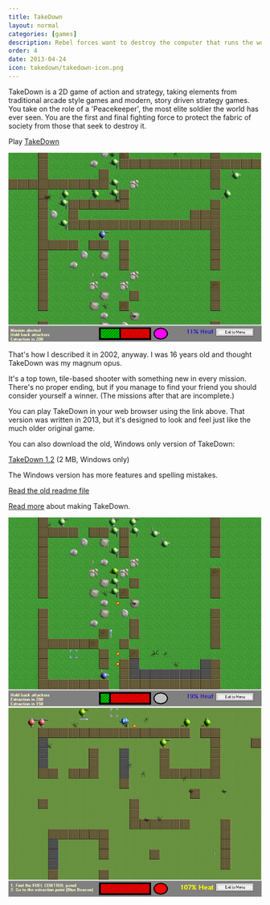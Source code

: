 ```yaml
---
title: TakeDown
layout: normal
categories: [games]
description: Rebel forces want to destroy the computer that runs the world. We're here to stop them.
order: 4
date: 2013-04-24
icon: takedown/takedown-icon.png
---
```

TakeDown is a 2D game of action and strategy, taking elements from traditional 
arcade style games and modern, story driven strategy games. You take on the 
role of a 'Peacekeeper', the most elite soldier the world has ever seen. You 
are the first and final fighting force to protect the fabric of society from 
those that seek to destroy it.

<p>Play <a href="play/">TakeDown</a></p>

<img src="takedown-01.png" alt="a screenshot of TakeDown"/> 
 
That's how I described it in 2002, anyway. I was 16 years old and thought TakeDown was my magnum opus.

It's a top town, tile-based shooter with something new in every mission. There's no proper ending, but if you manage to find your friend you should consider yourself a winner. (The missions after that are incomplete.)

You can play TakeDown in your web browser using the link above. That version was written in 2013, but it's designed to look and feel just like the much older original game.

You can also download the old, Windows only version of TakeDown:

<p><a href="takedown-install-1.2.exe" onClick="_gaq.push(['_trackEvent','Download','Game',this.href]);; ">TakeDown 1.2</a> (2 MB, Windows only)</p>

The Windows version has more features and spelling mistakes.

[Read the old readme file](old-readme.html)

[Read more](/journal/2013-08-05-rewriting-takedown/) about making TakeDown.

<img src="takedown-02.png" alt="a screenshot of TakeDown"/>
<img src="takedown-03.png" alt="a screenshot of TakeDown"/>
